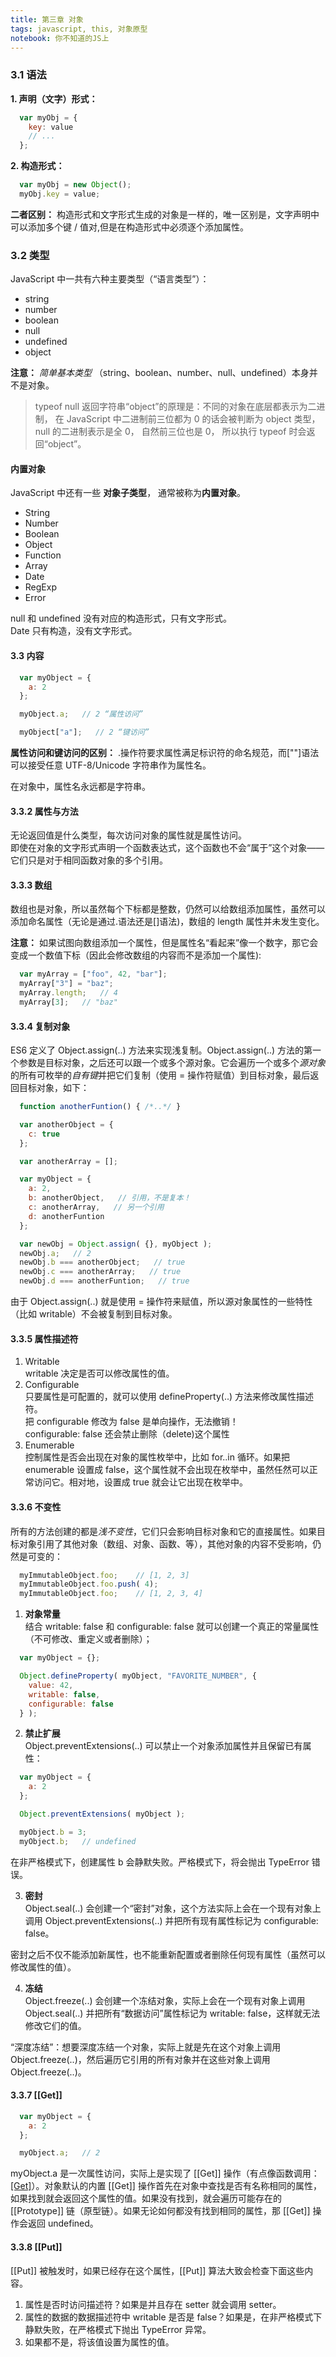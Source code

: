 ```yaml
---
title: 第三章 对象 
tags: javascript, this, 对象原型
notebook: 你不知道的JS上
---
```


### 3.1 语法
**1. 声明（文字）形式：**
```javascript
  var myObj = {
    key: value
    // ...
  };
```

**2. 构造形式：**
```javascript
  var myObj = new Object();
  myObj.key = value;
```
**二者区别：**
构造形式和文字形式生成的对象是一样的，唯一区别是，文字声明中可以添加多个键 / 值对,但是在构造形式中必须逐个添加属性。

### 3.2 类型
JavaScript 中一共有六种主要类型（“语言类型”）：
- string
- number
- boolean 
- null
- undefined
- object

**注意：** *简单基本类型* （string、boolean、number、null、undefined）本身并不是对象。

> typeof null 返回字符串“object”的原理是：不同的对象在底层都表示为二进制， 在 JavaScript 中二进制前三位都为 0 的话会被判断为 object 类型， null 的二进制表示是全 0， 自然前三位也是 0， 所以执行 typeof 时会返回“object”。

#### 内置对象
JavaScript 中还有一些 **对象子类型**， 通常被称为**内置对象**。
- String
- Number 
- Boolean 
- Object 
- Function 
- Array
- Date
- RegExp
- Error 

null 和 undefined 没有对应的构造形式，只有文字形式。</br>
Date 只有构造，没有文字形式。

#### 3.3 内容
```javascript
  var myObject = {
    a: 2
  };

  myObject.a;   // 2 “属性访问”

  myObject["a"];   // 2 “键访问”
```
**属性访问和键访问的区别：**
.操作符要求属性满足标识符的命名规范，而[""]语法可以接受任意 UTF-8/Unicode 字符串作为属性名。

在对象中，属性名永远都是字符串。

#### 3.3.2 属性与方法
无论返回值是什么类型，每次访问对象的属性就是属性访问。</br>
即使在对象的文字形式声明一个函数表达式，这个函数也不会“属于”这个对象——它们只是对于相同函数对象的多个引用。 

#### 3.3.3 数组
数组也是对象，所以虽然每个下标都是整数，仍然可以给数组添加属性，虽然可以添加命名属性（无论是通过.语法还是[]语法)，数组的 length 属性并未发生变化。

**注意：** 如果试图向数组添加一个属性，但是属性名“看起来”像一个数字，那它会变成一个数值下标（因此会修改数组的内容而不是添加一个属性):
```javascript
  var myArray = ["foo", 42, "bar"];
  myArray["3"] = "baz";
  myArray.length;   // 4
  myArray[3];   // "baz"
```

#### 3.3.4 复制对象
ES6 定义了 Object.assign(..) 方法来实现浅复制。Object.assign(..) 方法的第一个参数是目标对象，之后还可以跟一个或多个源对象。它会遍历一个或多个*源对象*的所有可枚举的*自有键*并把它们复制（使用 = 操作符赋值）到目标对象，最后返回目标对象，如下：
```javascript
  function anotherFuntion() { /*..*/ }

  var anotherObject = {
    c: true
  };

  var anotherArray = [];

  var myObject = {
    a: 2,
    b: anotherObject,   // 引用，不是复本！
    c: anotherArray,   // 另一个引用
    d: anotherFuntion
  };

  var newObj = Object.assign( {}, myObject );
  newObj.a;   // 2
  newObj.b === anotherObject;   // true
  newObj.c === anotherArray;   // true
  newObj.d === anotherFuntion;   // true
```
由于 Object.assign(..) 就是使用 = 操作符来赋值，所以源对象属性的一些特性（比如 writable）不会被复制到目标对象。

#### 3.3.5 属性描述符
1. Writable</br>
  writable 决定是否可以修改属性的值。
2. Configurable</br>
  只要属性是可配置的，就可以使用 defineProperty(..) 方法来修改属性描述符。</br>
  把 configurable 修改为 false 是单向操作，无法撤销！</br>
  configurable: false 还会禁止删除（delete)这个属性
3. Enumerable</br>
  控制属性是否会出现在对象的属性枚举中，比如 for..in 循环。如果把 enumerable 设置成 false，这个属性就不会出现在枚举中，虽然任然可以正常访问它。相对地，设置成 true 就会让它出现在枚举中。

#### 3.3.6 不变性
所有的方法创建的都是*浅不变性*，它们只会影响目标对象和它的直接属性。如果目标对象引用了其他对象（数组、对象、函数、等），其他对象的内容不受影响，仍然是可变的：
```javascript
  myImmutableObject.foo;    // [1, 2, 3]
  myImmutableObject.foo.push( 4); 
  myImmutableObject.foo;    // [1, 2, 3, 4]
```

1. **对象常量**</br>
结合 writable: false 和 configurable: false 就可以创建一个真正的常量属性（不可修改、重定义或者删除）；
```javascript
  var myObject = {};

  Object.defineProperty( myObject, "FAVORITE_NUMBER", {
    value: 42,
    writable: false,
    configurable: false
  } );
```

2. **禁止扩展**</br>
Object.preventExtensions(..) 可以禁止一个对象添加属性并且保留已有属性：
```javascript
  var myObject = {
    a: 2
  };

  Object.preventExtensions( myObject );

  myObject.b = 3;
  myObject.b;   // undefined
```
在非严格模式下，创建属性 b 会静默失败。严格模式下，将会抛出 TypeError 错误。

3. **密封**</br>
Object.seal(..) 会创建一个“密封”对象，这个方法实际上会在一个现有对象上调用 Object.preventExtensions(..) 并把所有现有属性标记为 configurable: false。

密封之后不仅不能添加新属性，也不能重新配置或者删除任何现有属性（虽然可以修改属性的值）。

4. **冻结**</br>
Object.freeze(..) 会创建一个冻结对象，实际上会在一个现有对象上调用 Object.seal(..) 并把所有“数据访问”属性标记为 writable: false，这样就无法修改它们的值。

“深度冻结”：想要深度冻结一个对象，实际上就是先在这个对象上调用 Object.freeze(..)，然后遍历它引用的所有对象并在这些对象上调用 Object.freeze(..)。

#### 3.3.7 [[Get]]
```javascript
  var myObject = {
    a: 2
  };

  myObject.a;   // 2
```
myObject.a 是一次属性访问，实际上是实现了 [[Get]] 操作（有点像函数调用： [[Get]]()）。对象默认的内置 [[Get]] 操作首先在对象中查找是否有名称相同的属性，如果找到就会返回这个属性的值。如果没有找到，就会遍历可能存在的 [[Prototype]] 链（原型链）。如果无论如何都没有找到相同的属性，那 [[Get]] 操作会返回 undefined。

#### 3.3.8 [[Put]]
[[Put]] 被触发时，如果已经存在这个属性，[[Put]] 算法大致会检查下面这些内容。
1. 属性是否时访问描述符？如果是并且存在 setter 就会调用 setter。
2. 属性的数据的数据描述符中 writable 是否是 false？如果是，在非严格模式下静默失败，在严格模式下抛出 TypeError 异常。
3. 如果都不是，将该值设置为属性的值。
